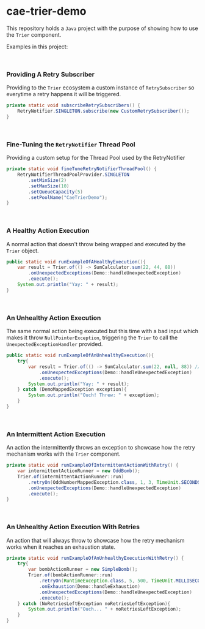# cae-trier-demo
This repository holds a ``Java`` project with the purpose of showing how to use the ``Trier`` component.

Examples in this project:

<br>

### Providing A Retry Subscriber
Providing to the ``Trier`` ecosystem a custom instance of ``RetrySubscriber`` so everytime a retry happens it will be triggered.

```java
private static void subscribeRetrySubscribers() {
    RetryNotifier.SINGLETON.subscribe(new CustomRetrySubscriber());
}
```

<br>

### Fine-Tuning the ``RetryNotifier`` Thread Pool
Providing a custom setup for the Thread Pool used by the RetryNotifier

```java
private static void fineTuneRetryNotifierThreadPool() {
    RetryNotifierThreadPoolProvider.SINGLETON
        .setMinSize(2)
        .setMaxSize(10)
        .setQueueCapacity(5)
        .setPoolName("CaeTrierDemo");
}
```

<br>

### A Healthy Action Execution
A normal action that doesn't throw being wrapped and executed by the ``Trier`` object.

```java
public static void runExampleOfAHealthyExecution(){
    var result = Trier.of(() -> SumCalculator.sum(22, 44, 88))
        .onUnexpectedExceptions(Demo::handleUnexpectedException)
        .execute();
    System.out.println("Yay: " + result);
}
```

<br>

### An Unhealthy Action Execution
The same normal action being executed but this time with a bad input which makes it throw ``NullPointerException``, triggering the ``Trier`` to call the ``UnexpectedExceptionHandler`` provided.

```java
public static void runExampleOfAnUnhealthyExecution(){
    try{
        var result = Trier.of(() -> SumCalculator.sum(22, null, 88)) //bad input
            .onUnexpectedExceptions(Demo::handleUnexpectedException)
            .execute();
        System.out.println("Yay: " + result);
    } catch (DemoMappedException exception){
        System.out.println("Ouch! Threw: " + exception);
    }
}
```

<br>

### An Intermittent Action Execution
An action the intermittently throws an exception to showcase how the retry mechanism works with the ``Trier`` component.

```java
private static void runExampleOfIntermittentActionWithRetry() {
    var intermittentActionRunner = new OddBomb();
    Trier.of(intermittentActionRunner::run)
        .retryOn(OddNumberMappedException.class, 1, 3, TimeUnit.SECONDS)
        .onUnexpectedExceptions(Demo::handleUnexpectedException)
        .execute();
}
```

<br>

### An Unhealthy Action Execution With Retries
An action that will always throw to showcase how the retry mechanism works when it reaches an exhaustion state.

```java
private static void runExampleOfAnUnhealthyExecutionWithRetry() {
    try{
        var bombActionRunner = new SimpleBomb();
        Trier.of(bombActionRunner::run)
            .retryOn(RuntimeException.class, 5, 500, TimeUnit.MILLISECONDS)
            .onExhaustion(Demo::handleExhaustion)
            .onUnexpectedExceptions(Demo::handleUnexpectedException)
            .execute();
    } catch (NoRetriesLeftException noRetriesLeftException){
        System.out.println("Ouch... " + noRetriesLeftException);
    }
}
```

